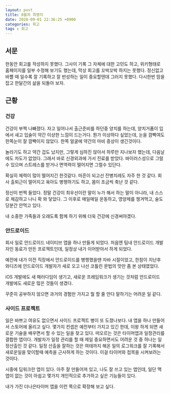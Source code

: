 ```yaml
---
layout: post
title: 8월의 최명지
date: 2020-09-01 22:36:25 +0900
categories: 회고
tags : 회고
---
```


## 서문
한동안 회고를 작성하지 못했다. 그사이 기록 그 자체에 대한 고민도 하고, 위키형태로 홈페이지를 일부 수정해 보기도 했는데, 막상 회고를 꼬박꼬박 하지는 못했다. 정신없고 바쁠 때 일수록 잘 기록하고 잘 반성하는 일이 중요할텐데 그러지 못했다. 다시한번 맘을 잡고 한달간의 삶을 되돌아 보자.

## 근황
### 건강
건강이 부쩍 나빠졌다. 자고 일어나서 출근준비를 하던중 양치를 하는데, 양치거품이 입에서 새고 입술이 약간 이상한 느낌이 드는거다. 뭔가 이상하다 싶었는데, 눈을 깜빡여도 한쪽눈이 잘 깜빡이지 않았다. 한쪽 얼굴에 약간의 마비 증상이 생긴것이다. 

놀라기도 하고 약간 겁도 났지만, 그렇게 심하진 않아서 하루만 지나보자 했는데, 다음날에도 차도가 없었다. 그래서 바로 신경외과에 가서 진료를 받았다.
바이러스성으로 그럴수 있으며 스트레스를 받거나 면역력이 떨어지면 그럴수 있단다. 

확실히 체력이 많이 떨어지긴 한것같다. 마흔이 되고선 잔병치레도 자주 한 것 같다. 회사 출퇴근이 멀어지고 육아도 병행하기도 하고, 몸이 조금씩 축난 것 같다.

정신이 번쩍 들었다. 정말 건강이 최우선이란 말이 누가 해서 하는 말이 아니라, 내 스스로 체감하고 나니 확 와 닿았다.
그 이후로 매일매일 운동하고, 영양제를 챙겨먹고, 술도 당분간 안먹고 있다. 

내 소중한 가족들과 오래도록 함께 하기 위해 더욱 건강에 신경써야겠다.

### 안드로이드
회사 일로 안드로이드 네이티브 앱을 하나 만들게 되었다. 처음엔 팀내 안드로이드 개발자인 동료가 만든 프로젝트인데, 일정상 내가 이어받아서 하게 되었다.

예전에 내가 이전 직장에서 안드로이드를 병행했을땐 자바 시절이었고, 한참이 지난후 와디즈에 안드로이드 개발자가 새로 오고 나선 코틀린 문법의 맛만 좀 본 상태였었다.

iOS 개발에도 새 패러다임이 생기고, 새로운 프레임워크가 생기는 것처럼 안드로이드 개발에도 새로운 많은 것들이 생겼다.

꾸준히 공부하지 않으면 과거의 경험만 가지고 뭘 할 줄 안다 말하기는 어려운 일 같다.

### 사이드 프로젝트
일은 바쁘고 여유도 없으면서 사이드 프로젝트 병이 또 도졌나보다. 내 앱을 하나 만들어서 스토어에 올리고 싶다.
몇가지 컨셉은 예전부터 가지고 있긴 한데, 이왕 하게 되면 새로운 기술을 배우면서 할 수 있는 일을 찾고 있다.
떠오르는 것은 타이머앱과 일정관리를 결합한 앱이다. 개발자가 일정 관리를 할 때 제일 중요하면서도 어려운 것 중 하나는 일정산출인 것 같다. 일정 산출을 잘하는 것은 여태까지 해온 일의 로그워크를 잘 기록해서 새로운일을 맞이할때 예측을 근사하게 하는 것이다. 이걸 타이머와 접목을 시켜보려는 것이다.

시중에 딥워크란 앱이 있다. 아주 잘 만들어져 있고, 나도 잘 쓰고 있는 앱인데, 일단 맥앱이 없는 것이 아쉽고 몇가지 개인적으로 추가하고 싶은 기능들이 있다.

내가 가진 더나은타이머 앱을 이런 쪽으로 확장해 보고 싶다.